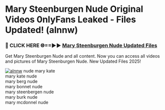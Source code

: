 # Mary Steenburgen Nude Original Videos 0nlyFans Leaked - Files Updated! (alnnw)

<h3>🔴 CLICK HERE 🌐==►► <a href="https://tinyurl.com/yrmya6cz" rel="nofollow">Mary Steenburgen Nude Updated Files</a></h3>

Get Mary Steenburgen Nude and all content. Now you can access all videos and pictures of Mary Steenburgen Nude. New Updated Files 2025!

[![alnnw](https://i.imgur.com/FMdXYCs.gif)](https://tinyurl.com/yrmya6cz)
nude mary kate<br>
mary kate nude<br>
mary berg nude<br>
mary bonnet nude<br>
mary steenbergen nude<br>
mary burk nude<br>
mary mcdonnel nude